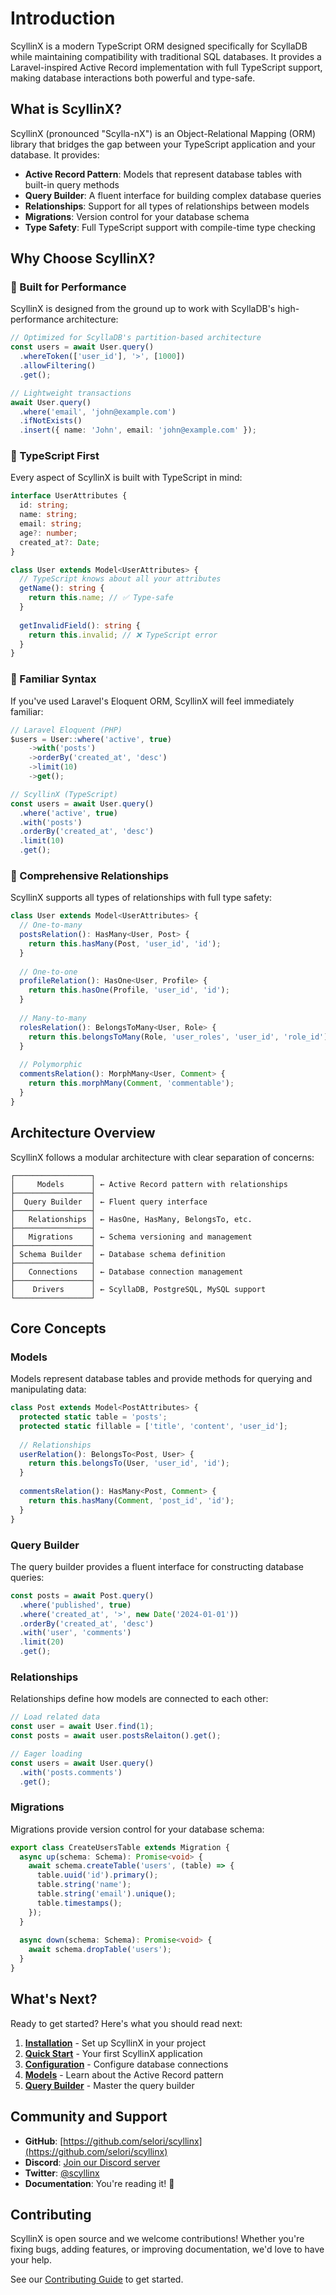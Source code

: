 # Introduction

ScyllinX is a modern TypeScript ORM designed specifically for ScyllaDB while maintaining compatibility with traditional SQL databases. It provides a Laravel-inspired Active Record implementation with full TypeScript support, making database interactions both powerful and type-safe.

## What is ScyllinX?

ScyllinX (pronounced "Scylla-nX") is an Object-Relational Mapping (ORM) library that bridges the gap between your TypeScript application and your database. It provides:

- **Active Record Pattern**: Models that represent database tables with built-in query methods
- **Query Builder**: A fluent interface for building complex database queries
- **Relationships**: Support for all types of relationships between models
- **Migrations**: Version control for your database schema
- **Type Safety**: Full TypeScript support with compile-time type checking

## Why Choose ScyllinX?

### 🚀 Built for Performance

ScyllinX is designed from the ground up to work with ScyllaDB's high-performance architecture:

```typescript
// Optimized for ScyllaDB's partition-based architecture
const users = await User.query()
  .whereToken(['user_id'], '>', [1000])
  .allowFiltering()
  .get();

// Lightweight transactions
await User.query()
  .where('email', 'john@example.com')
  .ifNotExists()
  .insert({ name: 'John', email: 'john@example.com' });
```

### 🔧 TypeScript First

Every aspect of ScyllinX is built with TypeScript in mind:

```typescript
interface UserAttributes {
  id: string;
  name: string;
  email: string;
  age?: number;
  created_at?: Date;
}

class User extends Model<UserAttributes> {
  // TypeScript knows about all your attributes
  getName(): string {
    return this.name; // ✅ Type-safe
  }
  
  getInvalidField(): string {
    return this.invalid; // ❌ TypeScript error
  }
}
```

### 🎯 Familiar Syntax

If you've used Laravel's Eloquent ORM, ScyllinX will feel immediately familiar:

```typescript
// Laravel Eloquent (PHP)
$users = User::where('active', true)
    ->with('posts')
    ->orderBy('created_at', 'desc')
    ->limit(10)
    ->get();

// ScyllinX (TypeScript)
const users = await User.query()
  .where('active', true)
  .with('posts')
  .orderBy('created_at', 'desc')
  .limit(10)
  .get();
```

### 🔄 Comprehensive Relationships

ScyllinX supports all types of relationships with full type safety:

```typescript
class User extends Model<UserAttributes> {
  // One-to-many
  postsRelation(): HasMany<User, Post> {
    return this.hasMany(Post, 'user_id', 'id');
  }
  
  // One-to-one
  profileRelation(): HasOne<User, Profile> {
    return this.hasOne(Profile, 'user_id', 'id');
  }
  
  // Many-to-many
  rolesRelation(): BelongsToMany<User, Role> {
    return this.belongsToMany(Role, 'user_roles', 'user_id', 'role_id');
  }
  
  // Polymorphic
  commentsRelation(): MorphMany<User, Comment> {
    return this.morphMany(Comment, 'commentable');
  }
}
```

## Architecture Overview

ScyllinX follows a modular architecture with clear separation of concerns:

```
┌─────────────────┐
│     Models      │ ← Active Record pattern with relationships
├─────────────────┤
│  Query Builder  │ ← Fluent query interface
├─────────────────┤
│   Relationships │ ← HasOne, HasMany, BelongsTo, etc.
├─────────────────┤
│   Migrations    │ ← Schema versioning and management
├─────────────────┤
│ Schema Builder  │ ← Database schema definition
├─────────────────┤
│   Connections   │ ← Database connection management
├─────────────────┤
│    Drivers      │ ← ScyllaDB, PostgreSQL, MySQL support
└─────────────────┘
```

## Core Concepts

### Models

Models represent database tables and provide methods for querying and manipulating data:

```typescript
class Post extends Model<PostAttributes> {
  protected static table = 'posts';
  protected static fillable = ['title', 'content', 'user_id'];
  
  // Relationships
  userRelation(): BelongsTo<Post, User> {
    return this.belongsTo(User, 'user_id', 'id');
  }
  
  commentsRelation(): HasMany<Post, Comment> {
    return this.hasMany(Comment, 'post_id', 'id');
  }
}
```

### Query Builder

The query builder provides a fluent interface for constructing database queries:

```typescript
const posts = await Post.query()
  .where('published', true)
  .where('created_at', '>', new Date('2024-01-01'))
  .orderBy('created_at', 'desc')
  .with('user', 'comments')
  .limit(20)
  .get();
```

### Relationships

Relationships define how models are connected to each other:

```typescript
// Load related data
const user = await User.find(1);
const posts = await user.postsRelaiton().get();

// Eager loading
const users = await User.query()
  .with('posts.comments')
  .get();
```

### Migrations

Migrations provide version control for your database schema:

```typescript
export class CreateUsersTable extends Migration {
  async up(schema: Schema): Promise<void> {
    await schema.createTable('users', (table) => {
      table.uuid('id').primary();
      table.string('name');
      table.string('email').unique();
      table.timestamps();
    });
  }
  
  async down(schema: Schema): Promise<void> {
    await schema.dropTable('users');
  }
}
```

## What's Next?

Ready to get started? Here's what you should read next:

1. **[Installation](/guide/installation)** - Set up ScyllinX in your project
2. **[Quick Start](/guide/quick-start)** - Your first ScyllinX application
3. **[Configuration](/guide/configuration)** - Configure database connections
4. **[Models](/guide/models)** - Learn about the Active Record pattern
5. **[Query Builder](/guide/query-builder)** - Master the query builder

## Community and Support

- **GitHub**: [https://github.com/selori/scyllinx](https://github.com/selori/scyllinx)
- **Discord**: [Join our Discord server](https://discord.gg/scyllinx)
- **Twitter**: [@scyllinx](https://twitter.com/scyllinx)
- **Documentation**: You're reading it! 📖

## Contributing

ScyllinX is open source and we welcome contributions! Whether you're fixing bugs, adding features, or improving documentation, we'd love to have your help.

See our [Contributing Guide](https://github.com/selori/scyllinx/blob/main/CONTRIBUTING.md) to get started.
